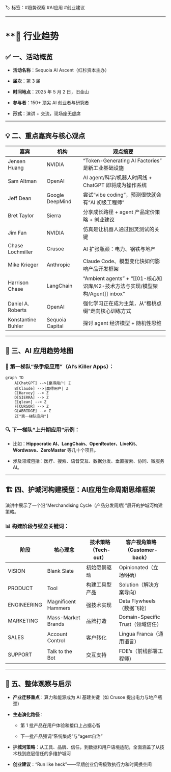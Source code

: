 
🏷 标签：#趋势观察 #AI应用 #创业建议

---

# **📝 行业趋势

## **✅ 一、活动概览**

- **活动名称**：Sequoia AI Ascent（红杉资本主办）
    
- **届次**：第 3 届
    
- **时间地点**：2025 年 5 月 2 日，旧金山
    
- **参与者**：150+ 顶尖 AI 创业者与研究者
    
- **形式**：演讲 + 交流，现场座无虚席

---

## **💡 二、重点嘉宾与核心观点**

| **嘉宾**             | **机构**          | **观点摘要**                                 |
| ------------------ | --------------- | ---------------------------------------- |
| Jensen Huang       | NVIDIA          | “Token-Generating AI Factories” 是新工业基础设施 |
| Sam Altman         | OpenAI          | AI agent/科学/机器人时间线 + ChatGPT 即将成为操作系统    |
| Jeff Dean          | Google DeepMind | 尝试“vibe coding”，预测很快就会有“AI 初级工程师”        |
| Bret Taylor        | Sierra          | 分享成长路径 + agent 产品定价策略 + 创业建议             |
| Jim Fan            | NVIDIA          | 仿真是让机器人通过图灵测试的关键                         |
| Chase Lochmiller   | Crusoe          | AI 扩张瓶颈：电力、钢铁与地产                         |
| Mike Krieger       | Anthropic       | Claude Code、模型变化快如何影响产品开发框架              |
| Harrison Chase     | LangChain       | “Ambient agents” + “[[01-核心知识库/K2-技术方法与实现/模型架构/Agent]] inbox”         |
| Daniel A. Roberts  | OpenAI          | 强化学习正在成为主菜，从“樱桃点缀”走向核心训练方式               |
| Konstantine Buhler | Sequoia Capital | 探讨 agent 经济模型 + 随机性思维                    |

---

## **🧠 三、AI 应用趋势地图**

### **📌 第一梯队“杀手级应用”（AI’s Killer Apps）：**

```
graph TD
    A[ChatGPT] -->|赢得用户| Z
    B[Claude] -->|赢得用户| Z
    C[Harvey] --> Z
    D[SIERRA] --> Z
    E[glean] --> Z
    F[CURSOR] --> Z
    G[ABRIDGE] --> Z
    Z["第一梯队应用"]
```

### **🔍 下一梯队“上升期应用”示例：**

- 比如：**Hippocratic AI、LangChain、OpenRouter、LiveKit、Wordwave、ZeroMaster** 等几十个项目。
    
- 涉及领域包括：医疗、搜索、语音交互、数据分发、垂直搜索、协同、微服务 AI。

---

## **🏗 四、护城河构建模型：AI应用生命周期思维框架**

演讲中展示了一个沿“Merchandising Cycle（产品分发周期）”展开的护城河构建策略。

### **📊 构建阶段与壁垒关键词：**

|**阶段**|**核心理念**|**技术策略（Tech-out）**|**客户视角策略（Customer-back）**|
|---|---|---|---|
|VISION|Blank Slate|初始愿景驱动|Opinionated（立场明确）|
|PRODUCT|Tool|构建工具型产品|Solution（解决方案导向）|
|ENGINEERING|Magnificent Hammers|强技术实现|Data Flywheels（数据飞轮）|
|MARKETING|Mass-Market Brands|品牌打造|Domain-Specific Trust（领域信任）|
|SALES|Account Control|客户转化|Lingua Franca（通用语言）|
|SUPPORT|Talk to the Bot|交互支持|FDE’s（前线部署工程师）|

---

## **🧭 五、整体观察与启示**

- **产业迁移重点**：算力和能源成为 AI 基建关键（如 Crusoe 提出电力与地产瓶颈）
    
- **生态演化路径**：
    
    - 第 1 批产品在用户体验和接口上占据心智
        
    - 下一批产品强调“系统集成”与“agent自治”
- **护城河策略**：从工具、品牌、信任，到数据和用户语境适配，全面涵盖了从技术栈到底层信任的多维护城河
    
- **创业建议**：“Run like heck”——早期创业仍需极致执行力和时间换空间
